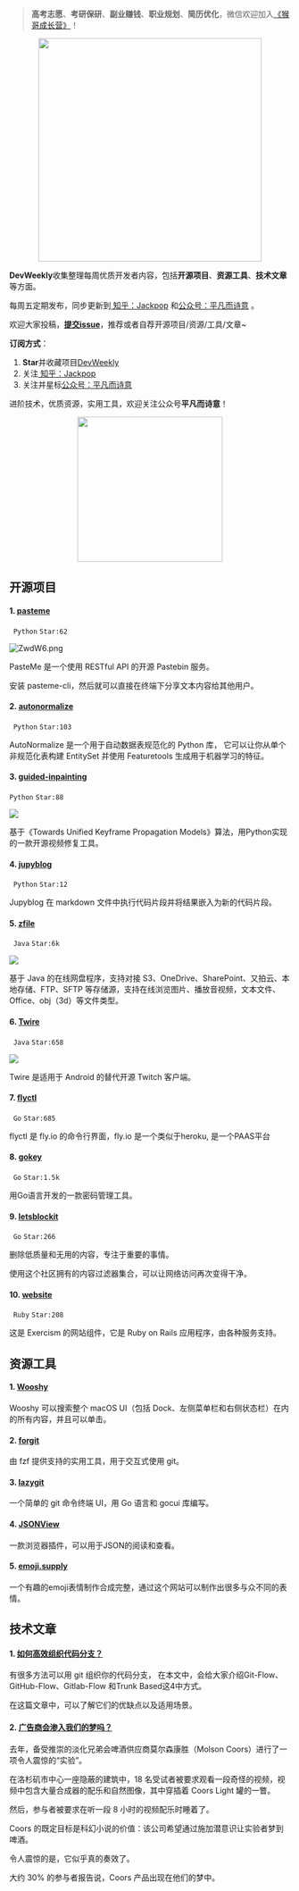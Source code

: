 > **高考志愿**、**考研保研**、**副业赚钱**、**职业规划**、**简历优化**，微信欢迎加入[《猴哥成长营》](https://www.yuque.com/jackpop/ulig5a/srnochggbsa2eltw?singleDoc#)！

<p align="center">
    <img src="https://s11.ax1x.com/2023/12/23/pi7qxU0.md.jpg" height="400"></img>
</p>

**DevWeekly**收集整理每周优质开发者内容，包括**开源项目**、**资源工具**、**技术文章**等方面。

每周五定期发布，同步更新到<a href="https://www.zhihu.com/people/sharetechlee/activities">
知乎：Jackpop</a> 和<a href="https://mp.weixin.qq.com/s/hTZAGgkiMS0XPZ9OHQxFJg" rel="nofollow">公众号：平凡而诗意</a> 。

欢迎大家投稿，**[提交issue](https://github.com/Jackpopc/DevWeekly/issues)**，推荐或者自荐开源项目/资源/工具/文章~

**订阅方式**：

1. **Star**并收藏项目[DevWeekly](https://github.com/Jackpopc/DevWeekly)
2. 关注<a href="https://www.zhihu.com/people/sharetechlee/activities">
   知乎：Jackpop</a>
3. 关注并星标<a href="https://mp.weixin.qq.com/s/hTZAGgkiMS0XPZ9OHQxFJg" rel="nofollow">公众号：平凡而诗意</a>  

进阶技术，优质资源，实用工具，欢迎关注公众号**平凡而诗意**！

<p align="center">
    <img src="https://s1.ax1x.com/2022/07/10/jsCAdH.jpg" width="260" height="260"></img>
</p>

## 开源项目

#### 1. [pasteme](https://github.com/collove/pasteme)

` Python` `Star:62`

![ZwdW6.png](https://pic3.zhimg.com/80/v2-fb7794bf01704e990c771c135665dfa1_720w.png?source=d16d100b)

PasteMe 是一个使用 RESTful API 的开源 Pastebin 服务。 

安装 pasteme-cli，然后就可以直接在终端下分享文本内容给其他用户。

#### 2. [autonormalize](https://github.com/alteryx/autonormalize)

` Python` `Star:103`

AutoNormalize 是一个用于自动数据表规范化的 Python 库， 它可以让你从单个非规范化表构建 EntitySet 并使用 Featuretools 生成用于机器学习的特征。

#### 3. [guided-inpainting](https://github.com/runwayml/guided-inpainting)

`Python` `Star:88`

![](https://pic1.zhimg.com/80/v2-99485df13ccf06bdbc55510f995127d7_720w.png?source=d16d100b)

基于《Towards Unified Keyframe Propagation Models》算法，用Python实现的一款开源视频修复工具。

#### 4. [jupyblog](https://github.com/ploomber/jupyblog)

` Python` `Star:12`

Jupyblog 在 markdown 文件中执行代码片段并将结果嵌入为新的代码片段。

#### 5. [zfile](https://github.com/zhaojun1998/zfile)

` Java` `Star:6k`

![](https://pic3.zhimg.com/80/v2-ca701c3aa239cf5659f80454f48a9fbb_720w.png?source=d16d100b)

基于 Java 的在线网盘程序，支持对接 S3、OneDrive、SharePoint、又拍云、本地存储、FTP、SFTP 等存储源，支持在线浏览图片、播放音视频，文本文件、Office、obj（3d）等文件类型。

#### 6. [Twire](https://github.com/twireapp/Twire)

` Java` `Star:658`

![](https://pic1.zhimg.com/80/v2-1e0731ac67b38c40ad434caf095f641c_720w.png?source=d16d100b)

Twire 是适用于 Android 的替代开源 Twitch 客户端。

#### 7. [flyctl](https://github.com/superfly/flyctl)

` Go` `Star:685`

flyctl 是 fly.io 的命令行界面，fly.io 是一个类似于heroku, 是一个PAAS平台

#### 8. [gokey](https://github.com/cloudflare/gokey)

` Go` `Star:1.5k`

用Go语言开发的一款密码管理工具。

#### 9. [letsblockit](https://github.com/letsblockit/letsblockit)

` Go` `Star:266`

删除低质量和无用的内容，专注于重要的事情。 

使用这个社区拥有的内容过滤器集合，可以让网络访问再次变得干净。

#### 10. [website](https://github.com/exercism/website)

` Ruby` `Star:208`

这是 Exercism 的网站组件，它是 Ruby on Rails 应用程序，由各种服务支持。

## 资源工具

#### 1. [Wooshy](https://wooshy.app/y)

Wooshy 可以搜索整个 macOS UI（包括 Dock、左侧菜单栏和右侧状态栏）在内的所有内容，并且可以单击。

#### 2. [forgit](https://github.com/wfxr/forgit)

由 fzf 提供支持的实用工具，用于交互式使用 git。

#### 3. [lazygit](https://github.com/jesseduffield/lazygit)

一个简单的 git 命令终端 UI，用 Go 语言和 gocui 库编写。

#### 4. [JSONView](https://microsoftedge.microsoft.com/addons/detail/jsonview/kmpfgkgaimakokfhgdahhiaaiidiphco?hl=zh-CN)

一款浏览器插件，可以用于JSON的阅读和查看。

#### 5. [emoji.supply](https://emoji.supply/)

一个有趣的emoji表情制作合成完整，通过这个网站可以制作出很多与众不同的表情。

## 技术文章

#### 1. [如何高效组织代码分支？](https://steven-giesel.com/blogPost/ff50f268-c0bf-44d8-a5b8-41554ab50ba8)

有很多方法可以用 git 组织你的代码分支， 在本文中，会给大家介绍Git-Flow、GitHub-Flow、Gitlab-Flow 和Trunk Based这4中方式。

在这篇文章中，可以了解它们的优缺点以及适用场景。

#### 2. [广告商会渗入我们的梦吗？](https://thehustle.co/are-advertisers-going-to-infiltrate-our-dreams/)

去年，备受推崇的淡化兄弟会啤酒供应商莫尔森康胜（Molson Coors）进行了一项令人震惊的“实验”。

在洛杉矶市中心一座隐蔽的建筑中，18 名受试者被要求观看一段奇怪的视频，视频中包含大量合成器的配乐和自然图像，其中穿插着 Coors Light 罐的一瞥。

然后，参与者被要求在听一段 8 小时的视频配乐时睡着了。

Coors 的既定目标是科幻小说的价值：该公司希望通过施加潜意识让实验者梦到啤酒。

令人震惊的是，它似乎真的奏效了。

大约 30% 的参与者报告说，Coors 产品出现在他们的梦中。

 

